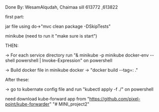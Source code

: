 Done By:
WesamAlqudah, Chaimaa sill
613772      ,613822


first part:

jar file using  do->"mvc clean package -DSkipTests"

minikube (need to run it "make sure is start")

THEN:

-> For each service directory run "& minikube -p minikube docker-env --shell powershell | Invoke-Expression" on powershell

-> Build docker file in minikube docker -> "docker build --tag=<service-name>:<tag> ."

After these:

-> go to kubernate config file and run "kubectl apply -f ./" on powershell

need download kube-forward app from "https://github.com/pixel-point/kube-forwarder"
"# MINI_project2" 
